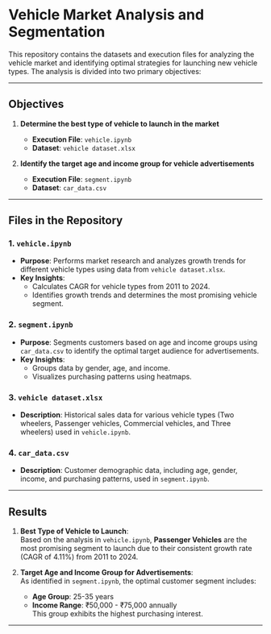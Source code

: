 # Vehicle Market Analysis and Segmentation

This repository contains the datasets and execution files for analyzing the vehicle market and identifying optimal strategies for launching new vehicle types. The analysis is divided into two primary objectives:

---

## Objectives

1. **Determine the best type of vehicle to launch in the market**  
   - **Execution File**: `vehicle.ipynb`  
   - **Dataset**: `vehicle dataset.xlsx`  

2. **Identify the target age and income group for vehicle advertisements**  
   - **Execution File**: `segment.ipynb`  
   - **Dataset**: `car_data.csv`

---

## Files in the Repository

### 1. `vehicle.ipynb`
   - **Purpose**: Performs market research and analyzes growth trends for different vehicle types using data from `vehicle dataset.xlsx`.  
   - **Key Insights**:  
     - Calculates CAGR for vehicle types from 2011 to 2024.  
     - Identifies growth trends and determines the most promising vehicle segment.  

### 2. `segment.ipynb`
   - **Purpose**: Segments customers based on age and income groups using `car_data.csv` to identify the optimal target audience for advertisements.  
   - **Key Insights**:  
     - Groups data by gender, age, and income.  
     - Visualizes purchasing patterns using heatmaps.

### 3. `vehicle dataset.xlsx`
   - **Description**: Historical sales data for various vehicle types (Two wheelers, Passenger vehicles, Commercial vehicles, and Three wheelers) used in `vehicle.ipynb`.

### 4. `car_data.csv`
   - **Description**: Customer demographic data, including age, gender, income, and purchasing patterns, used in `segment.ipynb`.

---

## Results

1. **Best Type of Vehicle to Launch**:  
   Based on the analysis in `vehicle.ipynb`, **Passenger Vehicles** are the most promising segment to launch due to their consistent growth rate (CAGR of 4.11%) from 2011 to 2024.

2. **Target Age and Income Group for Advertisements**:  
   As identified in `segment.ipynb`, the optimal customer segment includes:  
   - **Age Group**: 25-35 years  
   - **Income Range**: ₹50,000 - ₹75,000 annually  
   This group exhibits the highest purchasing interest.

---

